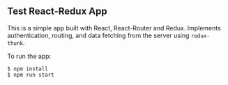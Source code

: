 Test React-Redux App
---
This is a simple app built with React, React-Router and Redux. Implements authentication, routing, and data fetching from the server using `redux-thunk`.

To run the app:
```
$ npm install
$ npm run start
```
